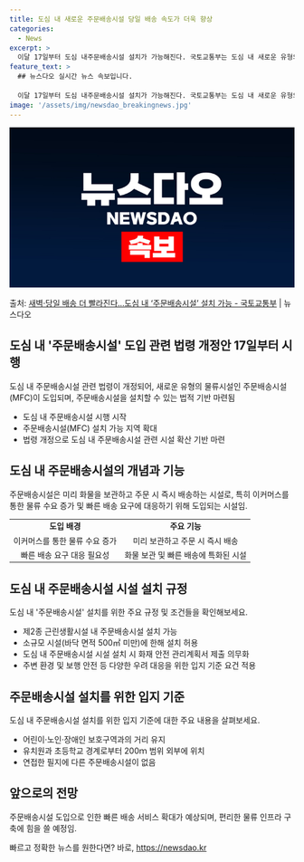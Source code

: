```yaml
---
title: 도심 내 새로운 주문배송시설 당일 배송 속도가 더욱 향상
categories:
  - News
excerpt: >
  이달 17일부터 도심 내주문배송시설 설치가 가능해진다. 국토교통부는 도심 내 새로운 유형의 물류시설인 주문배…
feature_text: >
  ## 뉴스다오 실시간 뉴스 속보입니다.

  이달 17일부터 도심 내주문배송시설 설치가 가능해진다. 국토교통부는 도심 내 새로운 유형의 물류시설인 주문배…
image: '/assets/img/newsdao_breakingnews.jpg'
---
```


![뉴스다오 속보](/assets/img/newsdao_breakingnews.jpg)

<p>출처: <a href="https://newsdao.kr/3159" rel="dofollow">새벽·당일 배송 더 빨라진다…도심 내 ‘주문배송시설’ 설치 가능 - 국토교통부</a> | 뉴스다오</p>

<h2 data-ke-size="size26">도심 내 '주문배송시설' 도입 관련 법령 개정안 17일부터 시행</h2>
<p data-ke-size="size16">도심 내 주문배송시설 관련 법령이 개정되어, 새로운 유형의 물류시설인 주문배송시설(MFC)이 도입되며, 주문배송시설을 설치할 수 있는 법적 기반 마련됨</p>

<ul>
  <li>도심 내 주문배송시설 시행 시작</li>
  <li>주문배송시설(MFC) 설치 가능 지역 확대</li>
  <li>법령 개정으로 도심 내 주문배송시설 관련 시설 확산 기반 마련</li>
</ul>

<h2 data-ke-size="size26">도심 내 주문배송시설의 개념과 기능</h2>
<p data-ke-size="size16">주문배송시설은 미리 화물을 보관하고 주문 시 즉시 배송하는 시설로, 특히 이커머스를 통한 물류 수요 증가 및 빠른 배송 요구에 대응하기 위해 도입되는 시설임.</p>

<table>
  <tr>
    <td style="text-align: center; height: 17px;"><b>도입 배경</b></td>
    <td style="text-align: center; height: 17px;"><b>주요 기능</b></td>
  </tr>
  <tr>
    <td style="text-align: center; height: 17px;">이커머스를 통한 물류 수요 증가</td>
    <td style="text-align: center; height: 17px;">미리 보관하고 주문 시 즉시 배송</td>
  </tr>
  <tr>
    <td style="text-align: center; height: 17px;">빠른 배송 요구 대응 필요성</td>
    <td style="text-align: center; height: 17px;">화물 보관 및 빠른 배송에 특화된 시설</td>
  </tr>
</table>

<h2 data-ke-size="size26">도심 내 주문배송시설 시설 설치 규정</h2>
<p data-ke-size="size16">도심 내 '주문배송시설' 설치를 위한 주요 규정 및 조건들을 확인해보세요.</p>

<ul>
  <li>제2종 근린생활시설 내 주문배송시설 설치 가능</li>
  <li>소규모 시설(바닥 면적 500㎡ 미만)에 한해 설치 허용</li>
  <li>도심 내 주문배송시설 시설 설치 시 화재 안전 관리계획서 제출 의무화</li>
  <li>주변 환경 및 보행 안전 등 다양한 우려 대응을 위한 입지 기준 요건 적용</li>
</ul>

<h2 data-ke-size="size26">주문배송시설 설치를 위한 입지 기준</h2>
<p data-ke-size="size16">도심 내 주문배송시설 설치를 위한 입지 기준에 대한 주요 내용을 살펴보세요.</p>

<ul>
  <li>어린이·노인·장애인 보호구역과의 거리 유지</li>
  <li>유치원과 초등학교 경계로부터 200ｍ 범위 외부에 위치</li>
  <li>연접한 필지에 다른 주문배송시설이 없음</li>
</ul>

<h2 data-ke-size="size26">앞으로의 전망</h2>
<p data-ke-size="size16">주문배송시설 도입으로 인한 빠른 배송 서비스 확대가 예상되며, 편리한 물류 인프라 구축에 힘을 쓸 예정임.</p>
 

빠르고 정확한 뉴스를 원한다면? 바로, <a href="https://newsdao.kr" rel="dofollow">https://newsdao.kr</a>


